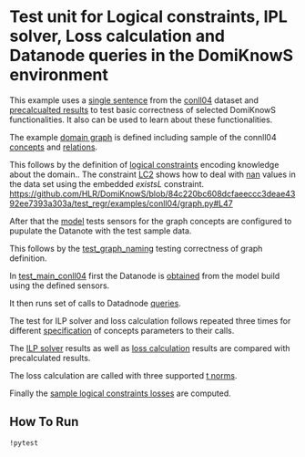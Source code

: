 # Test unit for Logical constraints, IPL solver, Loss calculation and Datanode queries in the DomiKnowS environment

This example uses a [single sentence](https://github.com/HLR/DomiKnowS/blob/84c220bc608dcfaeeccc3deae4392ee7393a303a/test_regr/examples/conll04/test_main.py#L14)  from the [conll04](https://www.cs.upc.edu/~srlconll/st04/st04.html) dataset and [precalcualted results](https://github.com/HLR/DomiKnowS/blob/84c220bc608dcfaeeccc3deae4392ee7393a303a/test_regr/examples/conll04/test_main.py#L21) to test basic correctness of selected DomiKnowS functionalities.
It also can be used to learn about these functionalities.

The example [domain graph](https://github.com/HLR/DomiKnowS/blob/84c220bc608dcfaeeccc3deae4392ee7393a303a/test_regr/examples/conll04/graph.py#L8) is defined including sample of the connll04 [concepts](https://github.com/HLR/DomiKnowS/blob/84c220bc608dcfaeeccc3deae4392ee7393a303a/test_regr/examples/conll04/graph.py#L23) and [relations](https://github.com/HLR/DomiKnowS/blob/84c220bc608dcfaeeccc3deae4392ee7393a303a/test_regr/examples/conll04/graph.py#L34).

This follows by the definition of [logical constraints](https://github.com/HLR/DomiKnowS/blob/84c220bc608dcfaeeccc3deae4392ee7393a303a/test_regr/examples/conll04/graph.py#L32) encoding knowledge about the domain..
The constraint [LC2](https://github.com/HLR/DomiKnowS/blob/84c220bc608dcfaeeccc3deae4392ee7393a303a/test_regr/examples/conll04/graph.py#L47) shows how to deal with [nan](https://github.com/HLR/DomiKnowS/blob/84c220bc608dcfaeeccc3deae4392ee7393a303a/test_regr/examples/conll04/test_main.py#L77) values in the data set using the embedded *existsL* constraint. https://github.com/HLR/DomiKnowS/blob/84c220bc608dcfaeeccc3deae4392ee7393a303a/test_regr/examples/conll04/graph.py#L47

After that the [model](https://github.com/HLR/DomiKnowS/blob/84c220bc608dcfaeeccc3deae4392ee7393a303a/test_regr/examples/conll04/test_main.py#L120) tests sensors for the graph concepts are configured to pupulate the Datanote with the test sample data.
 
This follows by the [test_graph_naming](https://github.com/HLR/DomiKnowS/blob/84c220bc608dcfaeeccc3deae4392ee7393a303a/test_regr/examples/conll04/test_main.py#L258) testing correctness of graph definition.

In [test_main_conll04](https://github.com/HLR/DomiKnowS/blob/84c220bc608dcfaeeccc3deae4392ee7393a303a/test_regr/examples/conll04/test_main.py#L298) first the Datanode is [obtained](https://github.com/HLR/DomiKnowS/blob/84c220bc608dcfaeeccc3deae4392ee7393a303a/test_regr/examples/conll04/test_main.py#L308) from the model build using the defined sensors.

It then runs set of calls to Datadnode [queries](https://github.com/HLR/DomiKnowS/blob/84c220bc608dcfaeeccc3deae4392ee7393a303a/test_regr/examples/conll04/test_main.py#L353).

The test for ILP solver and loss calculation follows repeated three times for different [specification](https://github.com/HLR/DomiKnowS/blob/84c220bc608dcfaeeccc3deae4392ee7393a303a/test_regr/examples/conll04/test_main.py#L336) of concepts parameters to their calls.

The [ILP solver](https://github.com/HLR/DomiKnowS/blob/84c220bc608dcfaeeccc3deae4392ee7393a303a/test_regr/examples/conll04/test_main.py#L346) results as well as [loss calculation](https://github.com/HLR/DomiKnowS/blob/84c220bc608dcfaeeccc3deae4392ee7393a303a/test_regr/examples/conll04/test_main.py#L449) results are compared with precalculated results.

The loss calculation are called with three supported [t norms](https://github.com/HLR/DomiKnowS/blob/84c220bc608dcfaeeccc3deae4392ee7393a303a/test_regr/examples/conll04/test_main.py#L448).

Finally the [sample logical constraints losses](https://github.com/HLR/DomiKnowS/blob/84c220bc608dcfaeeccc3deae4392ee7393a303a/test_regr/examples/conll04/test_main.py#L472) are computed.

## How To Run
```
!pytest
```
